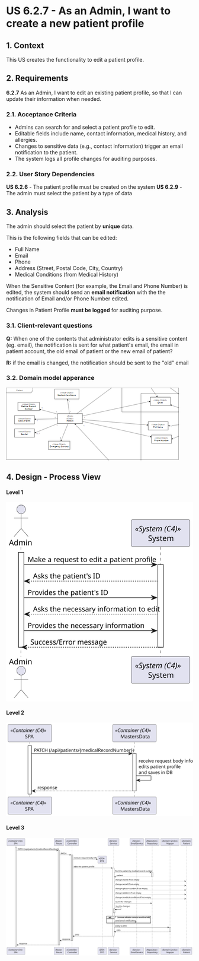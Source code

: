 # US 6.2.7 - As an Admin, I want to create a new patient profile

## 1. Context

This US creates the functionality to edit a patient profile.

## 2. Requirements

**6.2.7** As an Admin, I want to edit an existing patient profile, so that I can update their information when needed.

### 2.1. Acceptance Criteria

- Admins can search for and select a patient profile to edit.
- Editable fields include name, contact information, medical history, and allergies.
- Changes to sensitive data (e.g., contact information) trigger an email notification to the patient.
- The system logs all profile changes for auditing purposes.

### 2.2. User Story Dependencies

**US 6.2.6** - The patient profile must be created on the system
**US 6.2.9** - The admin must select the patient by a type of data

## 3. Analysis

The admin should select the patient by **unique** data.

This is the following fields that can be edited:
- Full Name
- Email
- Phone
- Address (Street, Postal Code, City, Country)
- Medical Conditions (from Medical History)

When the Sensitive Content (for example, the Email and Phone Number) is edited, the system should send an **email notification** with the the notification of Email and/or Phone Number edited. 

Changes in Patient Profile **must be logged** for auditing purpose.

### 3.1. Client-relevant questions

**Q:** When one of the contents that administrator edits is a sensitive content (eg. email), the notification is sent for what patient's email, the email in patient account, the old email of patient or the new email of patient?

**R:** if the email is changed, the notification should be sent to the "old" email

### 3.2. Domain model apperance

![DM](DM/DM.png)

## 4. Design - Process View

#### Level 1
![Process View - Level 1](L1/Process_View.svg)

#### Level 2
![Process View - Level 2](L2/Process_View.svg)

#### Level 3
![Process View - Level 3](L3/Process_View.svg)

